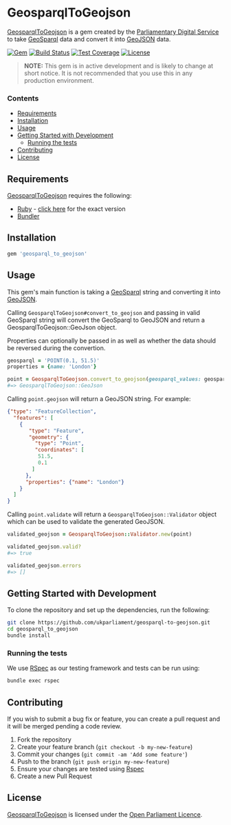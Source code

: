 # GeosparqlToGeojson

[GeosparqlToGeojson][geosparqltogeojson] is a gem created by the [Parliamentary Digital Service][pds] to take [GeoSparql][geosparql] data and convert it into [GeoJSON][geojson] data.

[![Gem][shield-gem]][info-gem] [![Build Status][shield-travis]][info-travis] [![Test Coverage][shield-coveralls]][info-coveralls] [![License][shield-license]][info-license]

> **NOTE:** This gem is in active development and is likely to change at short notice. It is not recommended that you use this in any production environment.

### Contents
<!-- START doctoc generated TOC please keep comment here to allow auto update -->
<!-- DON'T EDIT THIS SECTION, INSTEAD RE-RUN doctoc TO UPDATE -->


- [Requirements](#requirements)
- [Installation](#installation)
- [Usage](#usage)
- [Getting Started with Development](#getting-started-with-development)
  - [Running the tests](#running-the-tests)
- [Contributing](#contributing)
- [License](#license)

<!-- END doctoc generated TOC please keep comment here to allow auto update -->

## Requirements
[GeosparqlToGeojson][geosparqltogeojson] requires the following:
* [Ruby][ruby] - [click here][ruby-version] for the exact version
* [Bundler][bundler]

## Installation
```bash
gem 'geosparql_to_geojson'
```

## Usage
This gem's main function is taking a [GeoSparql][geosparql] string and converting it into [GeoJSON][geojson].

Calling `GeosparqlToGeojson#convert_to_geojson` and passing in valid GeoSparql string will convert the GeoSparql to GeoJSON and return a GeosparqlToGeojson::GeoJson object.

Properties can optionally be passed in as well as whether the data should be reversed during the convertion.

```ruby
geosparql = 'POINT(0.1, 51.5)'
properties = {name: 'London'}

point = GeosparqlToGeojson.convert_to_geojson(geosparql_values: geosparql, geosparql_properties: properties, reverse: true)
#=> GeosparqlToGeojson::GeoJson
```

Calling `point.geojson` will return a GeoJSON string. For example:

```json
{"type": "FeatureCollection",
  "features": [
    {
       "type": "Feature",
       "geometry": {
         "type": "Point",
         "coordinates": [
          51.5,
          0.1
        ]
      },
      "properties": {"name": "London"}
    }
  ]
}
```



Calling `point.validate` will return a `GeosparqlToGeojson::Validator` object which can be used to validate the generated GeoJSON.

```ruby
validated_geojson = GeosparqlToGeojson::Validator.new(point)

validated_geojson.valid?
#=> true

validated_geojson.errors
#=> []
```

## Getting Started with Development
To clone the repository and set up the dependencies, run the following:

```bash
git clone https://github.com/ukparliament/geosparql-to-geojson.git
cd geosparql_to_geojson
bundle install
```

### Running the tests
We use [RSpec][rspec] as our testing framework and tests can be run using:

```bash
bundle exec rspec
```

## Contributing
If you wish to submit a bug fix or feature, you can create a pull request and it will be merged pending a code review.

1. Fork the repository
1. Create your feature branch (`git checkout -b my-new-feature`)
1. Commit your changes (`git commit -am 'Add some feature'`)
1. Push to the branch (`git push origin my-new-feature`)
1. Ensure your changes are tested using [Rspec][rspec]
1. Create a new Pull Request



## License
[GeosparqlToGeojson][geosparqltogeojson] is licensed under the [Open Parliament Licence][info-license].

[ruby]:               https://www.ruby-lang.org/en/
[bundler]:            http://bundler.io
[rspec]:              http://rspec.info 
[geosparqltogeojson]: https://github.com/ukparliament/geosparql-to-geojson
[pds]:                https://www.parliament.uk/mps-lords-and-offices/offices/bicameral/parliamentary-digital-service/
[geosparql]:          http://www.opengis.net/doc/IS/geosparql/1.0
[geojson]:            https://tools.ietf.org/html/rfc7946#appendix-A.2
[ruby-version]:       https://github.com/ukparliament/geosparql-to-geojson/blob/master/.ruby-version


[info-gem]:   https://rubygems.org/gems/geosparql-to-geojson
[shield-gem]: https://img.shields.io/gem/v/geosparql-to-geojson.svg

[info-travis]:   https://travis-ci.org/ukparliament/geosparql-to-geojson
[shield-travis]: https://img.shields.io/travis/ukparliament/geosparql-to-geojson.svg

[info-coveralls]:   https://coveralls.io/github/ukparliament/geosparql-to-geojson
[shield-coveralls]: https://img.shields.io/coveralls/ukparliament/geosparql-to-geojson.svg

[info-license]:   http://www.parliament.uk/site-information/copyright/open-parliament-licence/
[shield-license]: https://img.shields.io/badge/license-Open%20Parliament%20Licence-blue.svg
